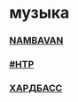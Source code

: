 # музыка 
### [NAMBAVAN](https://github.com/SergeyZet1/songs/tree/master/NAMBAVAN)
### [#НТР](https://github.com/SergeyZet1/songs/tree/master/NTR)
### [ХАРДБАСС](https://github.com/SergeyZet1/songs/tree/master/Hard%20Bass%20School)
